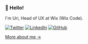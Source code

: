 ### 👋 Hello!

I'm Uri, Head of UX at Wix (Wix Code).

[![Twitter](https://img.shields.io/badge/Twitter-%40_uripaz-1d9bf0.svg)](https://twitter.com/_uripaz)
[![LinkedIn](https://img.shields.io/badge/Linked-In-0c66c3.svg)](https://www.linkedin.com/in/uri-paz/)
[![GitHub](https://img.shields.io/badge/GitHub-%40uripaz9-09b43a.svg)](https://github.com/uripaz9)

[More about me &rarr;](https://www.uri-paz.com/)
